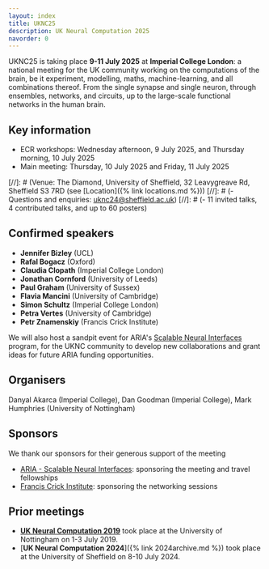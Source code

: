 ```yaml
---
layout: index
title: UKNC25
description: UK Neural Computation 2025
navorder: 0
---
```


UKNC25 is taking place **9-11 July 2025** at **Imperial College London**: a national meeting for the UK community working on the computations of the brain, be it experiment, modelling, maths, machine-learning, and all combinations thereof. From the single synapse and single neuron, through ensembles, networks, and circuits, up to the large-scale functional networks in the human brain.

## Key information

- ECR workshops: Wednesday afternoon, 9 July 2025, and Thursday morning, 10 July 2025
- Main meeting: Thursday, 10 July 2025 and Friday, 11 July 2025

[//]: # (Venue: The Diamond, University of Sheffield, 32 Leavygreave Rd, Sheffield S3 7RD (see [Location]({% link locations.md %}))
[//]: # (- Questions and enquiries: <uknc24@sheffield.ac.uk>)
[//]: # (- 11 invited talks, 4 contributed talks, and up to 60 posters)

## Confirmed speakers

- **Jennifer Bizley** (UCL)
- **Rafal Bogacz** (Oxford)
- **Claudia Clopath** (Imperial College London)
- **Jonathan Cornford** (University of Leeds)
- **Paul Graham** (University of Sussex)
- **Flavia Mancini** (University of Cambridge)
- **Simon Schultz** (Imperial College London)
- **Petra Vertes** (University of Cambridge)
- **Petr Znamenskiy** (Francis Crick Institute)

We will also host a sandpit event for ARIA's [Scalable Neural Interfaces](https://www.aria.org.uk/opportunity-spaces/scalable-neural-interfaces) program, for the UKNC community to develop new collaborations and grant ideas for future ARIA funding opportunities.  

## Organisers
Danyal Akarca (Imperial College), Dan Goodman (Imperial College), Mark Humphries (University of Nottingham)

## Sponsors
We thank our sponsors for their generous support of the meeting
- [ARIA - Scalable Neural Interfaces](https://www.aria.org.uk/opportunity-spaces/scalable-neural-interfaces): sponsoring the meeting and travel fellowships
- [Francis Crick Institute](https://www.crick.ac.uk/): sponsoring the networking sessions

## Prior meetings

- [**UK Neural Computation 2019**](https://drmdhumphries.wixsite.com/ukneuralcomp2019) took place at the University of Nottingham on 1-3 July 2019.
- [**UK Neural Computation 2024**]({% link 2024archive.md %}) took place at the University of Sheffield on 8-10 July 2024.
